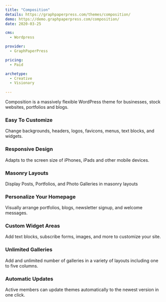 ```yaml
---
title: "Composition"
details: https://graphpaperpress.com/themes/composition/
demo: https://demo.graphpaperpress.com/composition/
date: 2020-03-25

cms: 
  - Wordpress

provider: 
  - GraphPaperPress

pricing:
  - Paid

archetype:
  - Creative
  - Visionary
  
---
```


Composition is a massively flexible WordPress theme for businesses, stock websites, portfolios and blogs.

### Easy To Customize

Change backgrounds, headers, logos, favicons, menus, text blocks, and widgets.

### Responsive Design

Adapts to the screen size of iPhones, iPads and other mobile devices.

### Masonry Layouts

Display Posts, Portfolios, and Photo Galleries in masonry layouts

### Personalize Your Homepage

Visually arrange portfolios, blogs, newsletter signup, and welcome messages.

### Custom Widget Areas

Add text blocks, subscribe forms, images, and more to customize your site.

### Unlimited Galleries

Add and unlimited number of galleries in a variety of layouts including one to five columns.

### Automatic Updates

Active members can update themes automatically to the newest version in one click.

